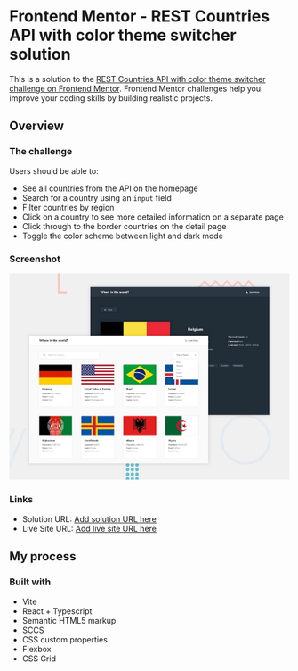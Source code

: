 # Frontend Mentor - REST Countries API with color theme switcher solution

This is a solution to the [REST Countries API with color theme switcher challenge on Frontend Mentor](https://www.frontendmentor.io/challenges/rest-countries-api-with-color-theme-switcher-5cacc469fec04111f7b848ca). Frontend Mentor challenges help you improve your coding skills by building realistic projects.

## Overview

### The challenge

Users should be able to:

- See all countries from the API on the homepage
- Search for a country using an `input` field
- Filter countries by region
- Click on a country to see more detailed information on a separate page
- Click through to the border countries on the detail page
- Toggle the color scheme between light and dark mode

### Screenshot

![](./public/preview.jpg)

### Links

- Solution URL: [Add solution URL here](https://www.frontendmentor.io/solutions/countries-api---react-typescript-vrNGk22O7a)
- Live Site URL: [Add live site URL here](https://fm-5-countries-api.vercel.app/)

## My process

### Built with

- Vite
- React + Typescript
- Semantic HTML5 markup
- SCCS
- CSS custom properties
- Flexbox
- CSS Grid
